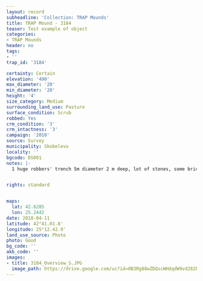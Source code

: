 ```yaml
---
layout: record
subheadline: 'Collection: TRAP Mounds'
title: TRAP Mound - 3184
teaser: Test example of object
categories:
- TRAP Mounds
header: no
tags:
- ''
trap_id: '3184'

certainty: Certain
elevation: '490'
max_diameter: '20'
min_diameter: '20'
height: '4'
size_category: Medium
surrounding_land_use: Pasture
surface_condition: Scrub
robbed: Yes
crm_condition: '3'
crm_intactness: '3'
campaign: '2010'
source: Survey
municipality: Skobelevo
locality: ''
bgcode: DS001
notes: |-
  1 huge robbers' trench 5m diameter 2 m deep, lot of stones, some bricks and tiles.


rights: standard


maps:
  lat: 42.6285
  lon: 25.2442
date: 2018-04-11
latitude: 42°41.01.8'
longitude: 25°12.42.9'
land_use_source: Photo
photo: Good
bg_code: ''
akb_code: ''
images:
- title: 3184_Overview_S.JPG
  image_path: https://drive.google.com/uc?id=0B3Rg88wZDQscWHdqdW9vd282bzg
---
```

